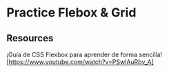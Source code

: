 # Practice Flebox & Grid

## Resources 
¡Guía de CSS Flexbox para aprender de forma sencilla! [https://www.youtube.com/watch?v=PSwlAuRbv_A]